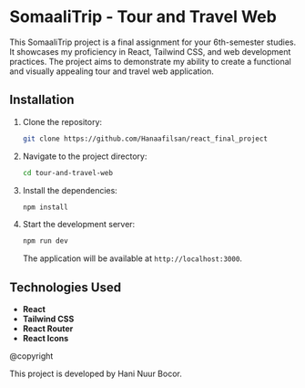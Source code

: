 # SomaaliTrip - Tour and Travel Web

This SomaaliTrip project is a final assignment for your 6th-semester studies. It showcases my proficiency in React, Tailwind CSS, and web development practices. The project aims to demonstrate my ability to create a functional and visually appealing tour and travel web application.

## Installation

1. Clone the repository:

   ```bash
   git clone https://github.com/Hanaafilsan/react_final_project
   ```

2. Navigate to the project directory:

   ```bash
   cd tour-and-travel-web
   ```

3. Install the dependencies:

   ```bash
   npm install
   ```

4. Start the development server:

   ```bash
   npm run dev
   ```

   
   
   The application will be available at `http://localhost:3000`.

## Technologies Used

- **React**
- **Tailwind CSS**
- **React Router**
- **React Icons**

@copyright

This project is developed by Hani Nuur Bocor.